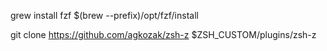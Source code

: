grew install fzf
$(brew --prefix)/opt/fzf/install

git clone https://github.com/agkozak/zsh-z $ZSH_CUSTOM/plugins/zsh-z
